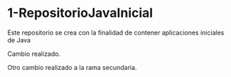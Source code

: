 # 1-RepositorioJavaInicial
Este repositorio se crea con la finalidad de contener aplicaciones iniciales de Java

Cambio realizado.

Otro cambio realizado a la rama secundaria.